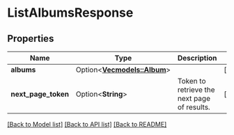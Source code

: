 # ListAlbumsResponse

## Properties

Name | Type | Description | Notes
------------ | ------------- | ------------- | -------------
**albums** | Option<[**Vec<models::Album>**](Album.md)> |  | [optional]
**next_page_token** | Option<**String**> | Token to retrieve the next page of results. | [optional]

[[Back to Model list]](../README.md#documentation-for-models) [[Back to API list]](../README.md#documentation-for-api-endpoints) [[Back to README]](../README.md)


